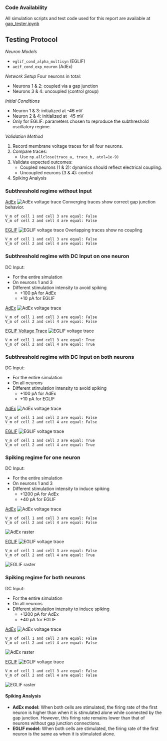 ### **Code Availability**
All simulation scripts and test code used for this report are available at [gap_tester.ipynb](https://github.com/FrassettoN/io-gap-junctions-network/blob/main/nestml_gap_junctions/gap_tester.ipynb)
## **Testing Protocol**

*Neuron Models*
- `eglif_cond_alpha_multisyn` (EGLIF)  
- `aeif_cond_exp_neuron` (AdEx)  

*Network Setup*
Four neurons in total:
  - Neurons 1 & 2: coupled via a gap junction  
  - Neurons 3 & 4: uncoupled (control group)  

*Initial Conditions*
- Neuron 1 & 3: initialized at -46 mV
- Neuron 2 & 4: initialized at -45 mV
- Only for EGLIF: parameters chosen to reproduce the subthreshold oscillatory regime.

*Validation Method*
1. Record membrane voltage traces for all four neurons.  
2. Compare traces:  
	- Use `np.allclose(trace_a, trace_b, atol=1e-9)`
3. Validate expected outcomes:  
	- Coupled neurons (1 & 2): dynamics should reflect electrical coupling.  
	- Uncoupled neurons (3 & 4): control   
4. Spiking Analysis

<div style="page-break-after: always;"></div>

### **Subthreshold regime without Input**

<u>AdEx</u>
![AdEx voltage trace](./images/AdEx.png)
Converging traces show correct gap junction behavior.
```
V_m of cell 1 and cell 3 are equal: False 
V_m of cell 2 and cell 4 are equal: False
```

<div style="page-break-after: always;"></div>

<u>EGLIF</u>
![EGLIF voltage trace](./images/EGLIF.png)
Overlapping traces show no coupling
```
V_m of cell 1 and cell 3 are equal: False 
V_m of cell 2 and cell 4 are equal: False
```

<div style="page-break-after: always;"></div>

### **Subthreshold regime with DC Input on one neuron**

DC Input:
- For the entire simulation
- On neurons 1 and 3
- Different stimulation intensity to avoid spiking
	- +100 pA for AdEx
	- +10 pA for EGLIF

<u>AdEx</u>
![AdEx voltage trace](./images/AdEx%20-%20sub%20dc%20first.png)
```
V_m of cell 1 and cell 3 are equal: False 
V_m of cell 2 and cell 4 are equal: False
```

<div style="page-break-after: always;"></div>

<u>EGLIF Voltage Trace</u>
![EGLIF voltage trace](./images/EGLIF%20-%20sub%20dc%20first.png)
```
V_m of cell 1 and cell 3 are equal: True 
V_m of cell 2 and cell 4 are equal: True
```

<div style="page-break-after: always;"></div>

### **Subthreshold regime with DC Input on both neurons**

DC Input:
- For the entire simulation
- On all neurons
- Different stimulation intensity to avoid spiking
	- +100 pA for AdEx
	- +10 pA for EGLIF

<u>AdEx</u>
![AdEx voltage trace](./images/AdEx%20-%20sub%20dc%20all.png)
```
V_m of cell 1 and cell 3 are equal: False 
V_m of cell 2 and cell 4 are equal: False
```

<div style="page-break-after: always;"></div>

<u>EGLIF</u>
![EGLIF voltage trace](./images/EGLIF%20-%20sub%20dc%20all.png)
```
V_m of cell 1 and cell 3 are equal: True 
V_m of cell 2 and cell 4 are equal: True
```

<div style="page-break-after: always;"></div>

### **Spiking regime for one neuron**
DC Input:
- For the entire simulation
- On neurons 1 and 3
- Different stimulation intensity to induce spiking
	- +1200 pA for AdEx
	- +40 pA for EGLIF

<u>AdEx</u>
![AdEx voltage trace](./images/AdEx%20-%20spiking%20first.png)
```
V_m of cell 1 and cell 3 are equal: False 
V_m of cell 2 and cell 4 are equal: False
```
![AdEx raster](./images/AdEx%20-%20spiking%20raster%20first.png)

<div style="page-break-after: always;"></div>

<u>EGLIF</u>
![EGLIF voltage trace](./images/EGLIF%20-%20spiking%20first.png)
```
V_m of cell 1 and cell 3 are equal: False 
V_m of cell 2 and cell 4 are equal: True
```
![EGLIF raster](./images/EGLIF%20-%20spiking%20raster%20first.png)

<div style="page-break-after: always;"></div>

### **Spiking regime for both neurons**

DC Input:
- For the entire simulation
- On all neurons
- Different stimulation intensity to  induce spiking
	- +1200 pA for AdEx
	- +40 pA for EGLIF

<u>AdEx</u>
![AdEx voltage trace](./images/AdEx%20-%20spiking%20all.png)
```
V_m of cell 1 and cell 3 are equal: False 
V_m of cell 2 and cell 4 are equal: False
```
![AdEx raster](./images/AdEx%20-%20spiking%20raster%20all.png)

<div style="page-break-after: always;"></div>

<u>EGLIF</u>
![EGLIF voltage trace](./images/EGLIF%20-%20spiking%20all.png)
```
V_m of cell 1 and cell 3 are equal: False 
V_m of cell 2 and cell 4 are equal: False
```
![EGLIF raster](./images/EGLIF%20-%20spiking%20raster%20all.png)
#### **Spiking Analysis**
- **AdEx model:** When both cells are stimulated, the firing rate of the first neuron is higher than when it is stimulated alone while connected by the gap junction. However, this firing rate remains lower than that of neurons without gap junction connections.
- **EGLIF model:** When both cells are stimulated, the firing rate of the first neuron is the same as when it is stimulated alone.